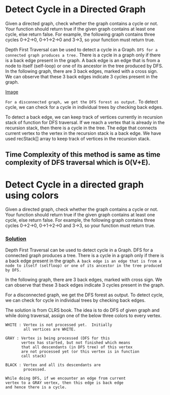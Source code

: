 # Detect Cycle in a Directed Graph

Given a directed graph, check whether the graph contains a cycle or not. Your function should return true if the given graph contains at least one cycle, else return false. For example, the following graph contains three cycles 0->2->0, 0->1->2->0 and 3->3, so your function must return true.

Depth First Traversal can be used to detect a cycle in a Graph. `DFS for a connected graph produces a tree.` There is a cycle in a graph only if there is a back edge present in the graph. A back edge is an edge that is from a node to itself (self-loop) or one of its ancestor in the tree produced by DFS. In the following graph, there are 3 back edges, marked with a cross sign. We can observe that these 3 back edges indicate 3 cycles present in the graph.

[Image](https://cdncontribute.geeksforgeeks.org/wp-content/uploads/cycle.png)

`For a disconnected graph, we get the DFS forest as output.` To detect cycle, we can check for a cycle in individual trees by checking back edges.

To detect a back edge, we can keep track of vertices currently in recursion stack of function for DFS traversal. If we reach a vertex that is already in the recursion stack, then there is a cycle in the tree. The edge that connects current vertex to the vertex in the recursion stack is a back edge. We have used recStack[] array to keep track of vertices in the recursion stack.

## Time Complexity of this method is same as time complexity of DFS traversal which is O(V+E).

# Detect Cycle in a directed graph using colors

Given a directed graph, check whether the graph contains a cycle or not. Your function should return true if the given graph contains at least one cycle, else return false. For example, the following graph contains three cycles 0->2->0, 0->1->2->0 and 3->3, so your function must return true.

### [Solution](https://cdncontribute.geeksforgeeks.org/wp-content/uploads/detect-cycle.png)

Depth First Traversal can be used to detect cycle in a Graph. DFS for a connected graph produces a tree. There is a cycle in a graph only if there is a back edge present in the graph. `A back edge is an edge that is from a node to itself (selfloop) or one of its ancestor in the tree produced by DFS.`

In the following graph, there are 3 back edges, marked with cross sign. We can observe that these 3 back edges indicate 3 cycles present in the graph.

For a disconnected graph, we get the DFS forest as output. To detect cycle, we can check for cycle in individual trees by checking back edges.

The solution is from CLRS book. The idea is to do DFS of given graph and while doing traversal, assign one of the below three colors to every vertex.

	WHITE : Vertex is not processed yet.  Initially
	        all vertices are WHITE.

	GRAY : Vertex is being processed (DFS for this 
	       vertex has started, but not finished which means
	       that all descendants (in DFS tree) of this vertex
	       are not processed yet (or this vertex is in function
	       call stack)

	BLACK : Vertex and all its descendants are 
	        processed.

	While doing DFS, if we encounter an edge from current 
	vertex to a GRAY vertex, then this edge is back edge 
	and hence there is a cycle.

